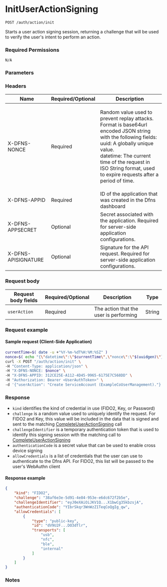 # InitUserActionSigning

`POST /auth/action/init`

Starts a user action signing session, returning a challenge that will be used to verify the user's intent to perform an action.

### Required Permissions <a href="#scopes" id="scopes"></a>

`N/A`

### Parameters <a href="#parameters.1" id="parameters.1"></a>

### Headers  <a href="#request-body" id="request-body"></a>

| Name                | Required/Optional | Description                                                                                                                                                                                                                                                                   |
| ------------------- | ----------------- | ------------------------------------------------------------------------------------------------------------------------------------------------------------------------------------------------------------------------------------------------------------------------------|
| X-DFNS-NONCE        | Required          | <p>Random value used to prevent replay attacks. Format is base64url encoded JSON string with the following fields: <br>uuid: A globally unique value. <br>datetime: The current time of the request in ISO String format, used to expire requests after a period of time.</p> |
| X-DFNS-APPID        | Required          | ID of the application that was created in the Dfns dashboard                                                                                                                                                                                                                  |
| X-DFNS-APPSECRET    | Optional          | Secret associated with the application. Required for server-side application configurations.                                                                                                                                                                                  |
| X-DFNS-APISIGNATURE | Optional          | Signature for the API request. Required for server-side application configurations.                                                                                                                                                                                           |

### Request body <a href="#request-body" id="request-body"></a>

| Request body fields | Required/Optional | Description                            | Type   |
| ------------------- | ----------------- | -------------------------------------- | ------ |
| `userAction`        | Required          | The action that the user is performing | String |

### Request example <a href="#request-example.1" id="request-example.1"></a>

#### Sample request (Client-Side Application) <a href="#sample-request" id="sample-request"></a>

```bash
currentTime=$( date -u +"%Y-%m-%dT%H:%M:%SZ" )
nonce=$( echo "{\"datetime\":\"$currentTime\",\"nonce\":\"$(uuidgen)\"}" | base64 | tr '/+' '_-' | tr -d '=' )
curl -X POST "/auth/action/init" \
-H "Content-Type: application/json" \
-H "X-DFNS-NONCE: $nonce" \
-H "X-DFNS-APPID: 312CE25E-A112-4D45-9965-6175E7C568DD" \
-H "Authorization: Bearer <UserAuthToken>" \
-d '{"userAction": "Create ServiceAccount (ExampleCoUserManagement)."}'
```

### Response <a href="#response" id="response"></a>

* `kind` identifies the kind of credential in use (FIDO2, Key, or Password)
* `challenge` is a random value used to uniquely identify the request. For FIDO2 and Key, this value will be included in the data that is signed and sent to the matching [CompleteUserActionSigning](./completeUserActionSigning.md) call
* `challengeIdentifier` is a temporary authentication token that is used to identify this signing session with the matching call to [CompleteUserActionSigning](./completeUserActionSigning.md)
* `authenticationCode` is a secret value that can be used to enable cross device signing
* `allowCredentials` is a list of credentials that the user can use to authenticate to the Dfns API. For FIDO2, this list will be passed to the user's WebAuthn client

#### Response example <a href="#response-example" id="response-example"></a>

```json
{
    "kind": "FIDO2",
    "challenge": "38af6e3e-5d91-4e84-953e-e6dc672f2b5e",
    "challengeIdentifier": "eyJ0eXAiOiJKV1Q...X1bwCg35kbzsjA",
    "authenticationCode": "YIbrSkqr3WnWzZ1TeqCoQgIg_qw",
    "allowCredentials": [
        {
            "type": "public-key",
            "id": "dV9U2F...DO3dTlr",
            "transports": [
                "usb",
                "nfc",
                "ble",
                "internal"
            ]
        }
    ]
}
```

### Notes <a href="#notes" id="notes"></a>

